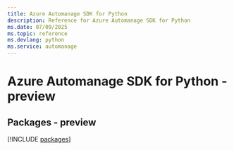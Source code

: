 ```yaml
---
title: Azure Automanage SDK for Python
description: Reference for Azure Automanage SDK for Python
ms.date: 07/09/2025
ms.topic: reference
ms.devlang: python
ms.service: automanage
---
```

# Azure Automanage SDK for Python - preview
## Packages - preview
[!INCLUDE [packages](automanage-index.md)]